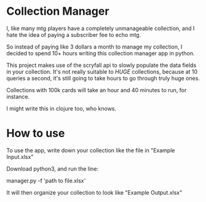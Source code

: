 # Collection Manager

I, like many mtg players have a completely unmanageable collection, and I hate the idea of paying a subscriber fee to echo mtg.

So instead of paying like 3 dollars a month to manage my collection, I decided to spend 10+ hours writing this collection manager app in python.

This project makes use of the scryfall api to slowly populate the data fields in your collection. It's not really suitable to *HUGE* collections, because at 10 queries a second, it's still going to take hours to go through truly huge ones.

Collections with 100k cards will take an hour and 40 minutes to run, for instance.

I might write this in clojure too, who knows.

# How to use
To use the app, write down your collection like the file in "Example Input.xlsx"

Download python3, and run the line: 

manager.py -f 'path to file.xlsx'

It will then organize your collection to look like "Example Output.xlsx"